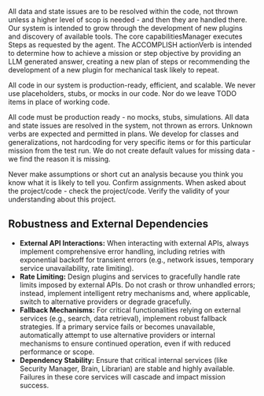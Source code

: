 All data and state issues are to be resolved within the code, not thrown unless a higher level of scop is needed - and then they are handled there.  Our system is intended to grow through the development of new plugins and discovery of available tools.  The core capabilitiesManager executes Steps as requested by the agent.  The ACCOMPLISH actionVerb is intended to determine how to achieve a mission or step objective by providing an LLM generated answer, creating a new plan of steps or recommending the development of a new plugin for mechanical task likely to repeat.

All code in our system is production-ready, efficient, and scalable.  We never use placeholders, stubs, or mocks in our code.  Nor do we leave TODO items in place of working code.

All code must be production ready - no mocks, stubs, simulations.  All data and state issues are resolved in the system, not thrown as errors.  Unknown verbs are expected and permitted in plans.  We develop for classes and generalizations, not hardcoding for very specific items or for this particular mission from the test run.  We do not create default values for missing data - we find the reason it is missing.

Never make assumptions or short cut an analysis because you think you know what it is likely to tell you.  Confirm assignments. When asked about the project/code - check the project/code.  Verify the validity of your understanding about this project.

## Robustness and External Dependencies

- **External API Interactions:** When interacting with external APIs, always implement comprehensive error handling, including retries with exponential backoff for transient errors (e.g., network issues, temporary service unavailability, rate limiting).
- **Rate Limiting:** Design plugins and services to gracefully handle rate limits imposed by external APIs. Do not crash or throw unhandled errors; instead, implement intelligent retry mechanisms and, where applicable, switch to alternative providers or degrade gracefully.
- **Fallback Mechanisms:** For critical functionalities relying on external services (e.g., search, data retrieval), implement robust fallback strategies. If a primary service fails or becomes unavailable, automatically attempt to use alternative providers or internal mechanisms to ensure continued operation, even if with reduced performance or scope.
- **Dependency Stability:** Ensure that critical internal services (like Security Manager, Brain, Librarian) are stable and highly available. Failures in these core services will cascade and impact mission success.
